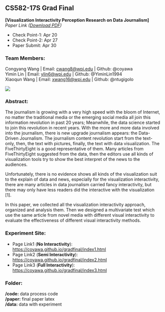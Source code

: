 CS582-17S Grad Final
---
**[Visualization Interactivity Perception Research on Data Journalism]**   
*Paper Link ([Download PDF](https://github.com/coyawa/gradfinal/blob/master/573-Paper-Data-Journalism.pdf))*



- Check Point-1: Apr 20
- Check Point-2: Apr 27
- Paper Submit: Apr 30

### Team Members:
Congyang Wang | Email: cwang8@wpi.edu   | Github: @coyawa  
Yimin Lin             | Email: ylin6@wpi.edu        | Github: @YiminLin1994  
Xiaoqun Wang    | Email: xwang16@wpi.edu  | Github: @ntugigolo 

![](http://ww2.sinaimg.cn/large/006tKfTcgy1ff5ro0n1xuj30x80zwgxs.jpg)

### Abstract:
The journalism is growing with a very high speed with the bloom of Internet, no matter the traditional media or the emerging social media all join this information revolution in past 20 years; Meanwhile, the data science started to join this revolution in recent years. With the more and more data involved into the journalism, there is new upgrade journalism appears: the Data-Driven Journalism. The journalism content revolution start from the text-only, then, the text with pictures, finally, the text with data visualization. The FiveThirtyEight is a good representative of them. Many articles from FiveThirtyEight suggested from the data, then the editors use all kinds of visualization tools try to show the best interpret of the news to the audiences.    

Unfortunately, there is no evidence shows all kinds of the visualization suit to the explain of data and news, especially for the visualization interactivity, there are many articles in data journalism carried fancy interactivity, but there may only have less readers did the interactive with the visualization [1].   

In this paper, we collected all the visualization interactivity approach, organized and analysis them. Then we designed a multivariate test which use the same article from novel media with different visual interactivity to evaluate the effectiveness of different visual interactivity methods.

### Experiment Site:
+ Page Link1 (**No Interactivity**): https://coyawa.github.io/gradfinal/index1.html
+ Page Link2 (**Semi Interactivity**): https://coyawa.github.io/gradfinal/index2.html
+ Page Link3 (**Full Interactivity**): https://coyawa.github.io/gradfinal/index3.html

### Folder:
**/code:** data process code  
**/paper:** final paper latex  
**/data:** data with experiment  




